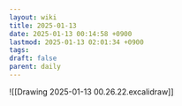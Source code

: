 ```yaml
---
layout: wiki
title: 2025-01-13
date: 2025-01-13 00:14:58 +0900
lastmod: 2025-01-13 02:01:34 +0900
tags: 
draft: false
parent: daily
---
```

![[Drawing 2025-01-13 00.26.22.excalidraw]]